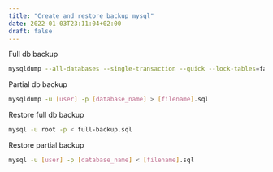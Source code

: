 ```yaml
---        
title: "Create and restore backup mysql"        
date: 2022-01-03T23:11:04+02:00        
draft: false                                                        
--- 
```


Full db backup
```bash
mysqldump --all-databases --single-transaction --quick --lock-tables=false > full-backup.sql -u root -p
```

Partial db backup
```bash
mysqldump -u [user] -p [database_name] > [filename].sql
```

Restore full db backup 
```bash
mysql -u root -p < full-backup.sql
```

Restore partial backup 
```bash
mysql -u [user] -p [database_name] < [filename].sql
```

